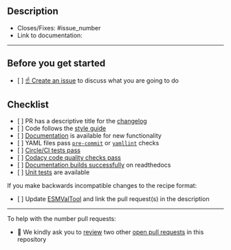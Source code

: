 <!--
    Thank you for contributing to our project!
-->

## Description

<!--
    Please describe your changes here, especially focusing on why this PR makes
    ESMValCore better and what problem it solves.

    Before you start, please read our [contribution guidelines](https://docs.esmvaltool.org/projects/ESMValCore/en/latest/contributing.html).

    Please fill in the GitHub issue that is closed by this pull request, e.g. Closes #1903
-->

-   Closes/Fixes: #issue_number
-   Link to documentation:

** *

## Before you get started

-   \[ \] [☝ Create an issue](https://github.com/ESMValGroup/ESMValCore/issues) to discuss what you are going to do

## Checklist

-   \[ \] PR has a descriptive title for the [changelog](https://docs.esmvaltool.org/projects/esmvalcore/en/latest/contributing.html#branches-pull-requests-and-code-review)
-   \[ \] Code follows the [style guide](https://docs.esmvaltool.org/projects/esmvalcore/en/latest/contributing.html#code-style)
-   \[ \] [Documentation](https://docs.esmvaltool.org/projects/esmvalcore/en/latest/contributing.html#documentation) is available for new functionality
-   \[ \] YAML files pass [`pre-commit`](https://docs.esmvaltool.org/projects/esmvalcore/en/latest/contributing.html#pre-commit) or [`yamllint`](https://docs.esmvaltool.org/projects/esmvalcore/en/latest/community/introduction.html#yaml) checks
-   \[ \] [Circle/CI tests pass](https://docs.esmvaltool.org/projects/esmvalcore/en/latest/contributing.html#branches-pull-requests-and-code-review)
-   \[ \] [Codacy code quality checks pass](https://docs.esmvaltool.org/projects/esmvalcore/en/latest/contributing.html#branches-pull-requests-and-code-review)
-   \[ \] [Documentation builds successfully](https://docs.esmvaltool.org/projects/esmvalcore/en/latest/contributing.html#branches-pull-requests-and-code-review) on readthedocs
-   \[ \] [Unit tests](https://docs.esmvaltool.org/projects/esmvalcore/projects/esmvalcore/en/latest/contributing.html#contributing-to-the-esmvalcore-package) are available

If you make backwards incompatible changes to the recipe format:

-   \[ \] Update [ESMValTool](https://github.com/esmvalgroup/esmvaltool) and link the pull request(s) in the description

* * *

To help with the number pull requests:

-   🙏 We kindly ask you to [review](https://docs.esmvaltool.org/en/latest/community/review.html#review-of-pull-requests) two other [open pull requests](https://github.com/ESMValGroup/ESMValTool/pulls) in this repository
